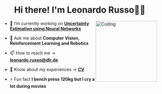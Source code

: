 <h1 align="center">Hi there! I'm Leonardo Russo👋🏼</h1>

<img align="right" alt="Coding" width="200" src=https://media2.giphy.com/media/v1.Y2lkPTc5MGI3NjExb2J5aGZhNXUwbmJxMHFxY3dsdGltMHE3c2d4a3NrZGpjZWo1bncyZCZlcD12MV9pbnRlcm5hbF9naWZfYnlfaWQmY3Q9Zw/scZPhLqaVOM1qG4lT9/giphy.gif>


- 🔭 I’m currently working on [**Uncertainty Estimation using Neural Networks**](https://github.com/Leonardo-Russo)

- 💬 Ask me about **Computer Vision, Reinforcement Learning and Robotics**

- 📫 How to reach me &rarr; **leonardo.russo@dlr.de**

- 📄 Know about my experiences &rarr; [**CV**](https://drive.google.com/file/d/1P2iSRPr09Tn5LeAQMZibG8sUPal6-Gic/view?usp=sharing)

- ⚡ Fun fact **I bench press 120kg but I cry a lot during movies**
